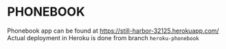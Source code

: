 # PHONEBOOK

Phonebook app can be found at https://still-harbor-32125.herokuapp.com/  
Actual deployment in Heroku is done from branch `heroku-phonebook` 
